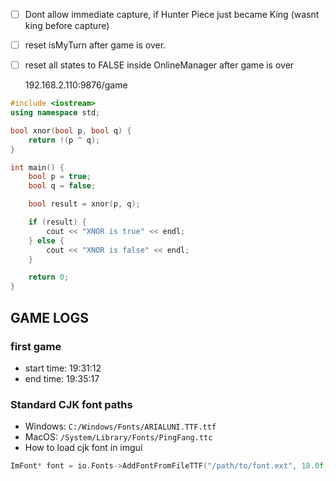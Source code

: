 - [ ] Dont allow immediate capture, if Hunter Piece just became King (wasnt king before capture)
- [ ] reset isMyTurn after game is over.
- [ ] reset all states to FALSE inside OnlineManager after game is over

  192.168.2.110:9876/game

```cpp
#include <iostream>
using namespace std;

bool xnor(bool p, bool q) {
    return !(p ^ q);
}

int main() {
    bool p = true;
    bool q = false;

    bool result = xnor(p, q);

    if (result) {
        cout << "XNOR is true" << endl;
    } else {
        cout << "XNOR is false" << endl;
    }

    return 0;
}

```

## GAME LOGS

### first game

- start time: 19:31:12
- end time: 19:35:17

### Standard CJK font paths

- Windows: `C:/Windows/Fonts/ARIALUNI.TTF.ttf`
- MacOS: `/System/Library/Fonts/PingFang.ttc`
- How to load cjk font in imgui

```cpp
ImFont* font = io.Fonts->AddFontFromFileTTF("/path/to/font.ext", 18.0f, nullptr, io.Fonts->GetGlyphRangesChineseFull());
```
